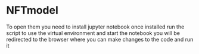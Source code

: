 # NFTmodel
To open them you need to install jupyter notebook
once installed run the script to use the virtual environment and start the notebook
you will be redirected to the browser where you can make changes to the code and run it 

